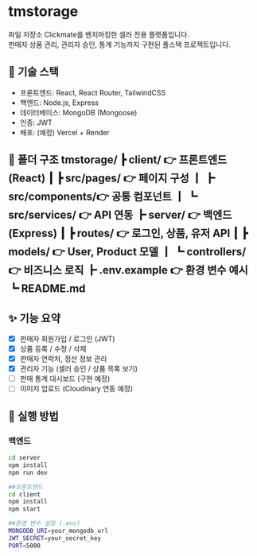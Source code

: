 # tmstorage
파일 저장소
Clickmate를 벤치마킹한 셀러 전용 플랫폼입니다.  
판매자 상품 관리, 관리자 승인, 통계 기능까지 구현된 풀스택 프로젝트입니다.

## 🔧 기술 스택
- 프론트엔드: React, React Router, TailwindCSS
- 백엔드: Node.js, Express
- 데이터베이스: MongoDB (Mongoose)
- 인증: JWT
- 배포: (예정) Vercel + Render

## 📁 폴더 구조 tmstorage/ ┣ client/ 👉 프론트엔드 (React) ┃ ┣ src/pages/ 👉 페이지 구성 ┃ ┣ src/components/👉 공통 컴포넌트 ┃ ┗ src/services/ 👉 API 연동 ┣ server/ 👉 백엔드 (Express) ┃ ┣ routes/ 👉 로그인, 상품, 유저 API ┃ ┣ models/ 👉 User, Product 모델 ┃ ┗ controllers/ 👉 비즈니스 로직 ┣ .env.example 👉 환경 변수 예시 ┗ README.md

## ✨ 기능 요약
- [x] 판매자 회원가입 / 로그인 (JWT)
- [x] 상품 등록 / 수정 / 삭제
- [x] 판매자 연락처, 정산 정보 관리
- [x] 관리자 기능 (셀러 승인 / 상품 목록 보기)
- [ ] 판매 통계 대시보드 (구현 예정)
- [ ] 이미지 업로드 (Cloudinary 연동 예정)

## 🚀 실행 방법
### 백엔드
```bash
cd server
npm install
npm run dev

##프론트엔드
cd client
npm install
npm start

##환경 변수 설정 (.env)
MONGODB_URI=your_mongodb_url
JWT_SECRET=your_secret_key
PORT=5000
